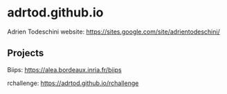 adrtod.github.io
================

Adrien Todeschini website: <https://sites.google.com/site/adrientodeschini/>

Projects
--------
Biips: <https://alea.bordeaux.inria.fr/biips>

rchallenge: <https://adrtod.github.io/rchallenge>
